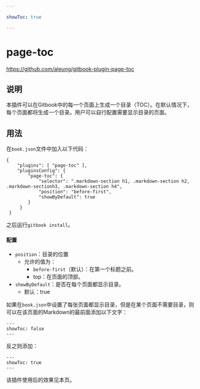 ```yaml
---

showToc: true 

---
```


# page-toc

https://github.com/aleung/gitbook-plugin-page-toc

## 说明

本插件可以在Gitbook中的每一个页面上生成一个目录（TOC）。在默认情况下，每个页面都将生成一个目录。用户可以自行配置需要显示目录的页面。



## 用法

在`book.json`文件中加入以下代码：

```
{  
	"plugins": [ "page-toc" ], 
	"pluginsConfig": {   
    	"page-toc": {  	
        	"selector": ".markdown-section h1, .markdown-section h2, .markdown-sectionh3, .markdown-section h4",     
            "position": "before-first", 
            "showByDefault": true    
        }
     }
 }
```

之后运行`gitbook install`。

#### 配置

- `position`：目录的位置
  - 允许的值为：
    - `before-first`（默认）：在第一个标题之前。
    - top：在页面的顶部。
- `showByDefault`：是否在每个页面都显示目录。
  - 默认：true

如果在`book.json`中设置了每张页面都显示目录，但是在某个页面不需要目录，则可以在该页面的Markdown的最前面添加以下文字：

```
---
showToc: false
---
```

反之则添加：

```
---
showToc: true
---
```



该插件使用后的效果见本页。